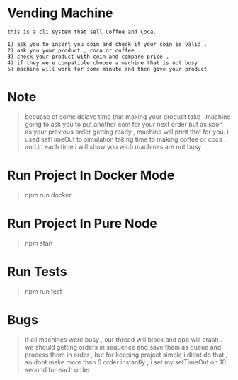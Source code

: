 # Vending Machine

```
this is a cli system that sell Coffee and Coca.

1) ask you to insert you coin and check if your coin is valid .
2) ask you your product , coca or coffee .
3) check your product with coin and compare price .
4) if they were compatible choose a machine that is not busy
5) machine will work for some minute and then give your product
```
# Note 
> becuase of some delaye time that making your product take , machine going to ask you to put another coin for your next order but as soon as your previous order getting ready , machine will print that for you. i used setTimeOut to simulation taking time to making coffee or coca . and in each time i will show you wich machines are not busy

# Run Project In Docker Mode

> npm run docker

# Run Project In Pure Node

> npm start

# Run Tests

> npm run test

# Bugs 
> if all machines were busy , our thread will block and app will crash . we should getting orders in sequence and save them as queue and process them in order , but for keeping project simple i didnt do that , so dont make more than 6 order instantly , i set my setTimeOut on 10 second for each order 